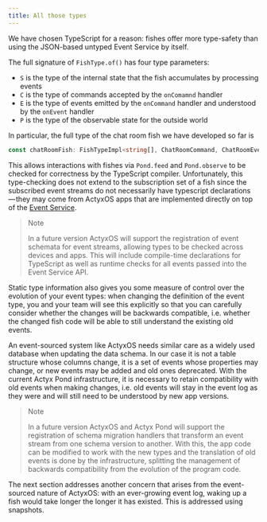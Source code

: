 ```yaml
---
title: All those types
---
```


We have chosen TypeScript for a reason: fishes offer more type-safety than using the JSON-based untyped Event Service by itself.

The full signature of `FishType.of()` has four type parameters:

- `S` is the type of the internal state that the fish accumulates by processing events
- `C` is the type of commands accepted by the `onComamnd` handler
- `E` is the type of events emitted by the `onCommand` handler and understood by the `onEvent` handler
- `P` is the type of the observable state for the outside world

In particular, the full type of the chat room fish we have developed so far is

```typescript
const chatRoomFish: FishTypeImpl<string[], ChatRoomCommand, ChatRoomEvent, string[]>
```

This allows interactions with fishes via `Pond.feed` and `Pond.observe` to be checked for correctness by the TypeScript compiler.
Unfortunately, this type-checking does not extend to the subscription set of a fish since the subscribed event streams do not necessarily have typescript declarations — they may come from ActyxOS apps that are implemented directly on top of the [Event Service](../../os/api/event-service.md).

> Note
>
> In a future version ActyxOS will support the registration of event schemata for event streams, allowing types to be checked across devices and apps.
> This will include compile-time declarations for TypeScript as well as runtime checks for all events passed into the Event Service API.

Static type information also gives you some measure of control over the evolution of your event types:
when changing the definition of the event type, you and your team will see this explicitly so that you can carefully consider whether the changes will be backwards compatible, i.e. whether the changed fish code will be able to still understand the existing old events.

An event-sourced system like ActyxOS needs similar care as a widely used database when updating the data schema.
In our case it is not a table structure whose columns change, it is a set of events whose properties may change, or new events may be added and old ones deprecated.
With the current Actyx Pond infrastructure, it is necessary to retain compatibility with old events when making changes, i.e. old events will stay in the event log as they were and will still need to be understood by new app versions.

> Note
>
> In a future version ActyxOS and Actyx Pond will support the registration of schema migration handlers that transform an event stream from one schema version to another.
> With this, the app code can be modified to work with the new types and the translation of old events is done by the infrastructure, splitting the management of backwards compatibility from the evolution of the program code.

The next section addresses another concern that arises from the event-sourced nature of ActyxOS:
with an ever-growing event log, waking up a fish would take longer the longer it has existed.
This is addressed using snapshots.
